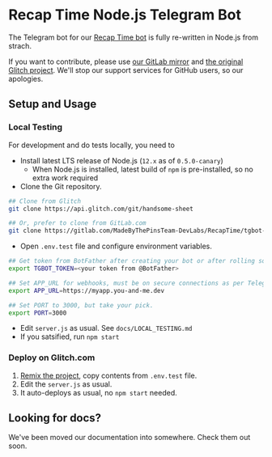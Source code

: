 Recap Time Node.js Telegram Bot
===========

The Telegram bot for our [Recap Time bot](https://t.me/RecapTime_bot) is fully re-written in Node.js from strach. 

If you want to contribute, please use [our GitLab mirror](https://gitlab.com/MadeByThePinsTeam-DevLabs/RecapTime-Staff/recaptime-tgbot-nodejs) and [the original Glitch project](https://glitch.com/edit/#!/handsome-sheet). We'll stop our support services for GitHub users, so our apologies.
## Setup and Usage

### Local Testing
For development and do tests locally, you need to 

- Install latest LTS release of Node.js (`12.x` as of `0.5.0-canary`)
  - When Node.js is installed, latest build of `npm` is pre-installed, so no extra work required
- Clone the Git repository.
```bash
## Clone from Glitch
git clone https://api.glitch.com/git/handsome-sheet

## Or, prefer to clone from GitLab.com
git clone https://gitlab.com/MadeByThePinsTeam-DevLabs/RecapTime/tgbot-nodejs
```
- Open `.env.test` file and configure environment variables.
```bash
## Get token from BotFather after creating your bot or after rolling some.
export TGBOT_TOKEN=<your token from @BotFather>

## Set APP_URL for webhooks, must be on secure connections as per Telegram Bots API Documentation
export APP_URL=https://myapp.you-and-me.dev

## Set PORT to 3000, but take your pick.
export PORT=3000
```
- Edit `server.js` as usual. See `docs/LOCAL_TESTING.md`
- If you satsified, run `npm start`

### Deploy on Glitch.com
1. [Remix the project](https://glitch.com/edit/#!/remix/handsome-sheet), copy contents from `.env.test` file.
2. Edit the `server.js` as usual.
3. It auto-deploys as usual, no `npm start` needed.

## Looking for docs?
We've been moved our documentation into somewhere. Check them out soon.
